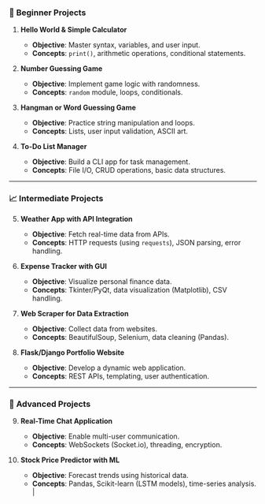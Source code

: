 ### 🔰 **Beginner Projects**  
1. **Hello World & Simple Calculator**  
   - **Objective**: Master syntax, variables, and user input.  
   - **Concepts**: `print()`, arithmetic operations, conditional statements.  

2. **Number Guessing Game**  
   - **Objective**: Implement game logic with randomness.  
   - **Concepts**: `random` module, loops, conditionals.   

3. **Hangman or Word Guessing Game**  
   - **Objective**: Practice string manipulation and loops.  
   - **Concepts**: Lists, user input validation, ASCII art.     

4. **To-Do List Manager**  
   - **Objective**: Build a CLI app for task management.  
   - **Concepts**: File I/O, CRUD operations, basic data structures.     

---

### 📈 **Intermediate Projects**  
5. **Weather App with API Integration**  
   - **Objective**: Fetch real-time data from APIs.  
   - **Concepts**: HTTP requests (using `requests`), JSON parsing, error handling.     

6. **Expense Tracker with GUI**  
   - **Objective**: Visualize personal finance data.  
   - **Concepts**: Tkinter/PyQt, data visualization (Matplotlib), CSV handling.     

7. **Web Scraper for Data Extraction**  
   - **Objective**: Collect data from websites.  
   - **Concepts**: BeautifulSoup, Selenium, data cleaning (Pandas).     

8. **Flask/Django Portfolio Website**  
   - **Objective**: Develop a dynamic web application.  
   - **Concepts**: REST APIs, templating, user authentication.     

---

### 🚀 **Advanced Projects**  
9. **Real-Time Chat Application**  
   - **Objective**: Enable multi-user communication.  
   - **Concepts**: WebSockets (Socket.io), threading, encryption.     

10. **Stock Price Predictor with ML**  
    - **Objective**: Forecast trends using historical data.  
    - **Concepts**: Pandas, Scikit-learn (LSTM models), time-series analysis.     
               |  